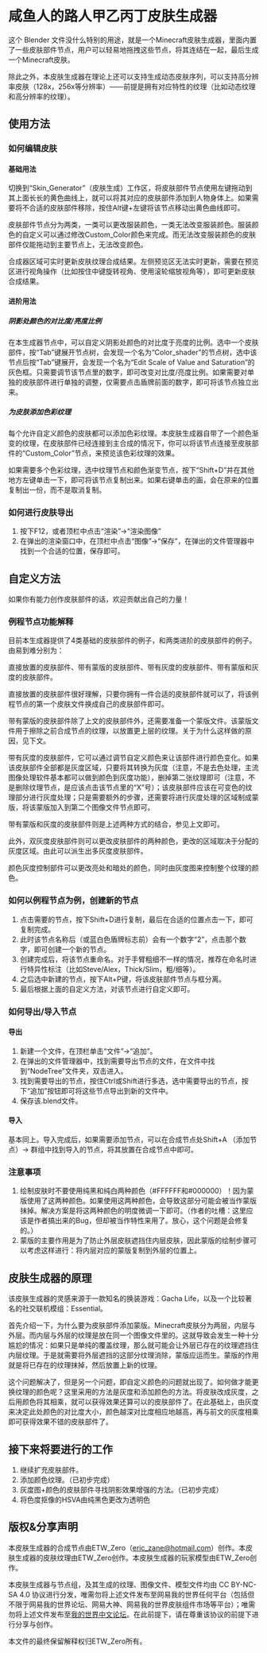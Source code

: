 # 咸鱼人的路人甲乙丙丁皮肤生成器

这个 Blender 文件没什么特别的用途，就是一个Minecraft皮肤生成器，里面内置了一些皮肤部件节点，用户可以轻易地拖拽这些节点，将其连结在一起，最后生成一个Minecraft皮肤。

除此之外，本皮肤生成器在理论上还可以支持生成动态皮肤序列，可以支持高分辨率皮肤（128x，256x等分辨率）——前提是拥有对应特性的纹理（比如动态纹理和高分辨率的纹理）。

## 使用方法

### 如何编辑皮肤

#### 基础用法

切换到“Skin_Generator”（皮肤生成）工作区，将皮肤部件节点使用左键拖动到其上面长长的黄色曲线上，就可以将其对应的皮肤部件添加到人物身体上。如果需要将不合适的皮肤部件移除，按住Alt键+左键将该节点移动出黄色曲线即可。

皮肤部件节点分为两类，一类可以更改服装颜色，一类无法改变服装颜色。服装颜色的自定义可以通过修改Custom_Color颜色来完成。而无法改变服装颜色的皮肤部件仅能拖动到主要节点上，无法改变颜色。

合成器区域可实时更新皮肤纹理合成结果。左侧预览区无法实时更新，需要在预览区进行视角操作（比如按住中键旋转视角、使用滚轮缩放视角等），即可更新皮肤合成结果。

#### 进阶用法

##### 阴影处颜色的对比度/亮度比例

在本生成器节点中，可以自定义阴影处颜色的对比度于亮度的比例。选中一个皮肤部件，按“Tab”键展开节点树，会发现一个名为“Color_shader”的节点树，选中该节点后按“Tab”键展开，会发现一个名为“Edit Scale of Value and Saturation”的灰色框。只需要调节该节点里的数字，即可改变对比度/亮度比例。如果需要对单独的皮肤部件进行单独的调整，仅需要点击盾牌前面的数字，即可将该节点独立出来。

##### 为皮肤添加色彩纹理

每个允许自定义颜色的皮肤都可以添加色彩纹理。本皮肤生成器自带了一个颜色渐变的纹理，在皮肤部件已经连接到主合成的情况下，你可以将该节点连接至皮肤部件的“Custom_Color”节点，来预览该色彩纹理的效果。

如果需要多个色彩纹理，选中纹理节点和颜色渐变节点，按下“Shift+D”并在其他地方左键单击一下，即可将该节点复制出来。如果右键单击的画，会在原来的位置复制出一份，而不是取消复制。

### 如何进行皮肤导出

1. 按下F12，或者顶栏中点击“渲染”->“渲染图像”
2. 在弹出的渲染窗口中，在顶栏中点击“图像”->“保存”，在弹出的文件管理器中找到一个合适的位置，保存即可。

## 自定义方法

如果你有能力创作皮肤部件的话，欢迎贡献出自己的力量！

### 例程节点功能解释

目前本生成器提供了4类基础的皮肤部件的例子，和两类进阶的皮肤部件的例子。由易到难分别为：

直接放置的皮肤部件、带有蒙版的皮肤部件、带有灰度的皮肤部件、带有蒙版和灰度的皮肤部件。

直接放置的皮肤部件很好理解，只要你拥有一件合适的皮肤部件就可以了，将该例程节点的第一个皮肤文件换成自己的皮肤部件即可。

带有蒙版的皮肤部件除了上文的皮肤部件外，还需要准备一个蒙版文件。该蒙版文件用于擦除之前合成节点的纹理，以放置更上层的纹理。关于为什么这样做的原因，见下文。

带有灰度的皮肤部件，它可以通过调节自定义颜色来让该部件进行颜色变化。如果该皮肤部件全部都是灰度区域，只要将其转换为灰度（注意，不是去色处理，主流图像处理软件基本都可以做到颜色到灰度功能），删掉第二张纹理即可（注意，不是删除纹理节点，是应该点击该节点里的“X”号）；该皮肤部件应该在可变色的纹理部分进行灰度处理；只是需要额外的步骤，还需要将进行灰度处理的区域制成蒙版，将该蒙版加入到第二个图像文件节点即可。

带有蒙版和灰度的皮肤部件则是上述两种方式的结合，参见上文即可。

此外，双灰度皮肤部件则可以更改皮肤部件的两种颜色，更改的区域取决于分配的灰度区域。由此可以派生出多灰度皮肤部件。

颜色灰度控制部件可以更改亮处和暗处的颜色，同时由灰度图来控制整个纹理的颜色。

### 如何以例程节点为例，创建新的节点

1. 点击需要的节点，按下Shift+D进行复制，最后在合适的位置点击一下，即可复制完成。
2. 此时该节点名称后（或蓝白色盾牌标志前）会有一个数字“2”，点击那个数字，即可创建一个新的节点。
3. 创建完成后，将该节点重命名。对于手臂粗细不一样的情况，推荐在命名时进行特异性标注（比如Steve/Alex，Thick/Slim，粗/细等）。
4. 之后选中新建的节点，按下Alt+P键，将该皮肤部件节点与框分离。
5. 最后根据上面的自定义方法，对该节点进行自定义即可。

### 如何导出/导入节点

#### 导出

1. 新建一个文件，在顶栏单击“文件”->“追加”。
2. 在弹出的文件管理器中，找到需要导出节点的文件，在文件中找到“NodeTree”文件夹，双击进入。
3. 找到需要导出的节点，按住Ctrl或Shift进行多选，选中需要导出的节点，按下“追加”按钮即可将这些节点导出到新的文件中。
4. 保存该.blend文件。

#### 导入

基本同上。导入完成后，如果需要添加节点，可以在合成节点处Shift+A （添加节点）-> 群组中找到导入的节点，将其放置在合成节点中即可。

### 注意事项

1. 绘制皮肤时不要使用纯黑和纯白两种颜色（#FFFFFF和#000000）！因为蒙版使用了这两种颜色。如果使用这两种颜色，会导致这部分可能会被当作蒙版抹掉。解决方案是将这两种颜色的明度微调一下即可。（作者的吐槽：这里应该是作者搞出来的Bug，但却被当作特性来用了。放心，这个问题是会修复的。）
2. 蒙版的主要作用是为了防止外层皮肤遮挡住内层皮肤，因此蒙版的绘制步骤可以考虑这样进行：将内层对应的蒙版复制到外层的位置上。

## 皮肤生成器的原理

该皮肤生成器的灵感来源于一款知名的换装游戏：Gacha Life，以及一个比较著名的社交联机模组：Essential。

首先介绍一下，为什么要为皮肤部件添加蒙版。Minecraft皮肤分为两层，内层与外层。而内层与外层的纹理是放在同一个图像文件里的。这就导致会发生一种十分尴尬的情况：如果只是单纯的覆盖纹理，那么就可能会让外层已存在的纹理遮挡住内层纹理。于是就需要将外层遮挡的这部分纹理消除，蒙版应运而生。蒙版的作用就是将已存在的纹理抹掉，然后放置上新的纹理。

这个问题解决了，但是另一个问题，即自定义颜色的问题就出现了。如何做才能更换纹理的颜色呢？这里采用的方法是灰度和添加颜色的方法。将皮肤改成灰度，之后用颜色将其相乘，就可以获得效果还算可以的皮肤部件了。在此基础上，由灰度来决定此处颜色的对比度大小，颜色越深对比度相应地越高，再与前文的灰度相乘即可获得效果不错的皮肤部件了。

## 接下来将要进行的工作

1. 继续扩充皮肤部件。
1. 添加颜色纹理。（已初步完成）
2. 灰度图+颜色的皮肤部件寻找阴影效果增强的方法。（已初步完成）
2. 将色度抠像的HSVA由纯黑色更改为透明色

## 版权&分享声明

本皮肤生成器的合成节点由ETW_Zero（eric_zane@hotmail.com）创作。本皮肤生成器的皮肤纹理由ETW_Zero创作。本皮肤生成器的玩家模型由ETW_Zero创作。

本皮肤生成器与节点组，及其生成的纹理、图像文件、模型文件均由 CC BY-NC-SA 4.0 协议进行分发，唯需勿将上述文件发布至网易我的世界任何平台（包括但不限于网易我的世界论坛、网易大神、网易我的世界皮肤组件市场等平台）；唯需勿将上述文件发布至[我的世界中文论坛](www.mcbbs.net)。在此前提下，请在尊重该协议的前提下进行分享与创作。

本文件的最终保留解释权归ETW_Zero所有。

